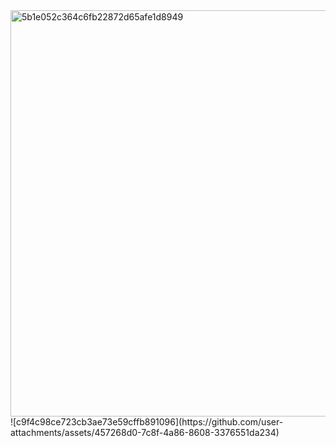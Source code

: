
<img width="1604" height="650" alt="5b1e052c364c6fb22872d65afe1d8949" src="https://github.com/user-attachments/assets/23c30bf3-dc3d-4a8f-81c2-243eca11292b" />
![c9f4c98ce723cb3ae73e59cffb891096](https://github.com/user-attachments/assets/457268d0-7c8f-4a86-8608-3376551da234)

